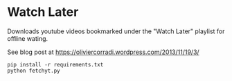 # Watch Later
Downloads youtube videos bookmarked under the "Watch Later" playlist for offline wating.

See blog post at https://oliviercorradi.wordpress.com/2013/11/19/3/

```
pip install -r requirements.txt
python fetchyt.py
```
